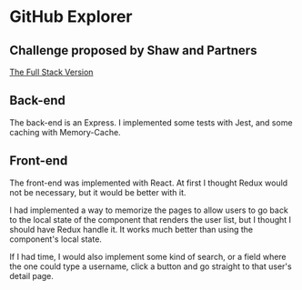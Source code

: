 # GitHub Explorer

## Challenge proposed by Shaw and Partners

[The Full Stack Version](https://shawandpartners.com/full-back-front-test/)

## Back-end

The back-end is an Express. I implemented some tests with Jest, and some caching with Memory-Cache.

## Front-end

The front-end was implemented with React. At first I thought Redux would not be necessary, but it would be better with it.

I had implemented a way to memorize the pages to allow users to go back to the local state of the component that renders the user list, but I thought I should have Redux handle it. It works much better than using the component's local state.

If I had time, I would also implement some kind of search, or a field where the one could type a username, click a button and go straight to that user's detail page.
